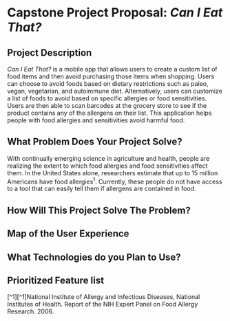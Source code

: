 # Capstone Project Proposal: _Can I Eat That?_   

## Project Description
_Can I Eat That?_ is a mobile app that allows users to create a custom list of food items and then avoid purchasing those items when shopping. Users can choose to avoid foods based on dietary restrictions such as paleo, vegan, vegetarian, and autoimmune diet. Alternatively, users can customize a list of foods to avoid based on specific allergies or food sensitivities. Users are then able to scan barcodes at the grocery store to see if the product contains any of the allergens on their list. This application helps people with food allergies and sensitivities avoid harmful food.     

## What Problem Does Your Project Solve?
With continually emerging science in agriculture and health, people are realizing the extent to which food allergies and food sensitivities affect them. In the United States alone, researchers estimate that up to 15 million Americans have food allergies<sup>1</sup>. Currently, these people do not have access to a tool that can easily tell them if allergens are contained in food.  


## How Will This Project Solve The Problem?

## Map of the User Experience

## What Technologies do you Plan to Use?

## Prioritized Feature list


[^1][^1]National Institute of Allergy and Infectious Diseases, National Institutes of Health. Report of the NIH Expert Panel on Food Allergy Research. 2006.
